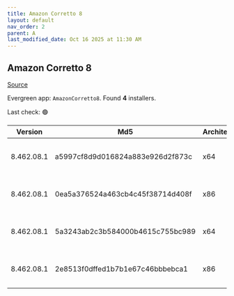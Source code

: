 ```yaml
---
title: Amazon Corretto 8
layout: default
nav_order: 2
parent: A
last_modified_date: Oct 16 2025 at 11:30 AM
---
```


## Amazon Corretto 8

[Source](https://aws.amazon.com/corretto/)

Evergreen app: `AmazonCorretto8`. Found **4** installers.

Last check: 🟢

| Version    | Md5                              | Architecture | Type | URI                                                                                                                                                                                                      |
| ---------- | -------------------------------- | ------------ | ---- | -------------------------------------------------------------------------------------------------------------------------------------------------------------------------------------------------------- |
| 8.462.08.1 | a5997cf8d9d016824a883e926d2f873c | x64          | msi  | [https://corretto.aws/downloads/resources/8.462.08.1/amazon-corretto-8.462.08.1-windows-x64-jdk.msi](https://corretto.aws/downloads/resources/8.462.08.1/amazon-corretto-8.462.08.1-windows-x64-jdk.msi) |
| 8.462.08.1 | 0ea5a376524a463cb4c45f38714d408f | x86          | msi  | [https://corretto.aws/downloads/resources/8.462.08.1/amazon-corretto-8.462.08.1-windows-x86-jdk.msi](https://corretto.aws/downloads/resources/8.462.08.1/amazon-corretto-8.462.08.1-windows-x86-jdk.msi) |
| 8.462.08.1 | 5a3243ab2c3b584000b4615c755bc989 | x64          | zip  | [https://corretto.aws/downloads/resources/8.462.08.1/amazon-corretto-8.462.08.1-windows-x64-jre.zip](https://corretto.aws/downloads/resources/8.462.08.1/amazon-corretto-8.462.08.1-windows-x64-jre.zip) |
| 8.462.08.1 | 2e8513f0dffed1b7b1e67c46bbbebca1 | x86          | zip  | [https://corretto.aws/downloads/resources/8.462.08.1/amazon-corretto-8.462.08.1-windows-x86-jre.zip](https://corretto.aws/downloads/resources/8.462.08.1/amazon-corretto-8.462.08.1-windows-x86-jre.zip) |
